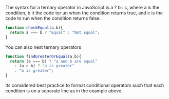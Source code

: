 The syntax for a ternary operator in JavaScript is a ? b : c, where a is the condition, b it the code tor un when the condition returns true, and c is the code to run when the condition returns false.

```javascript
function checkEqual(a,b){
  return a === b ? "Equal" : "Not Equal";
}
```

You can also nest ternary operators

```javascript
function findGreaterOrEqual(a,b){
  return (a === b) ? "a and b are equal"
    : (a > b) ? "a is greater"
    : "b is greater";
}
```

Its considered best practice to format conditional operators such that each condition is on a separate line as in the example above.

